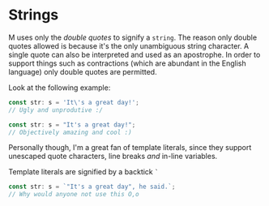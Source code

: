 # Strings
M uses only the _double quotes_ to signify a `string`. The reason only double quotes allowed is because it's the only unambiguous string character. A single quote can also be interpreted and used as an apostrophe. In order to support things such as contractions (which are abundant in the English language) only double quotes are permitted.

Look at the following example:
```ts
const str: s = 'It\'s a great day!';
// Ugly and unprodutive :/

const str: s = "It's a great day!";
// Objectively amazing and cool :)
```
Personally though, I'm a great fan of template literals, since they support unescaped quote characters, line breaks _and_ in-line variables.

Template literals are signified by a backtick `` ` ``
```ts
const str: s = `"It's a great day", he said.`;
// Why would anyone not use this O,o
```